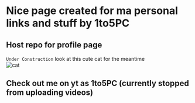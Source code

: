 # Nice page created for ma personal links and stuff by 1to5PC
## Host repo for profile page
`Under Construction`
look at this cute cat for the meantime  
![cat](https://avatars.githubusercontent.com/u/80444139?v=4)
## Check out me on yt as 1to5PC (currently stopped from uploading videos)
